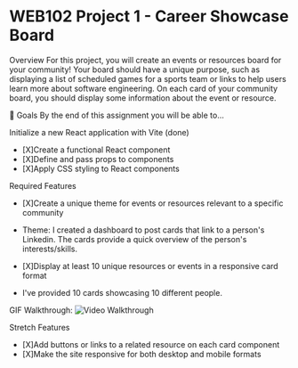 # WEB102 Project 1 - Career Showcase Board

Overview
For this project, you will create an events or resources board for your community! Your board should have a unique purpose, such as displaying a list of scheduled games for a sports team or links to help users learn more about software engineering. On each card of your community board, you should display some information about the event or resource.

🎯 Goals
By the end of this assignment you will be able to...

Initialize a new React application with Vite (done)
* [X]Create a functional React component 
* [X]Define and pass props to components
* [X]Apply CSS styling to React components 

Required Features
* [X]Create a unique theme for events or resources relevant to a specific community
-  Theme: I created a dashboard to post cards that link to a person's Linkedin. The cards provide a quick overview of the person's interests/skills.

* [X]Display at least 10 unique resources or events in a responsive card format 
-  I've provided 10 cards showcasing 10 different people.

GIF Walkthrough: 
<img src='./walkthrough.gif' title='Video Walkthrough' width='' alt='Video Walkthrough' />

Stretch Features
* [X]Add buttons or links to a related resource on each card component
* [X]Make the site responsive for both desktop and mobile formats
